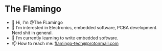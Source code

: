# The Flamingo
 - 👋 Hi, I’m @The FLamingo
 - 👀 I’m interested in Electronics, embedded software, PCBA development. Nerd shit in general.
 - 🌱 I’m currently learning to write embedded software.
 - 📫 How to reach me: flamingo-tech@protonmail.com
